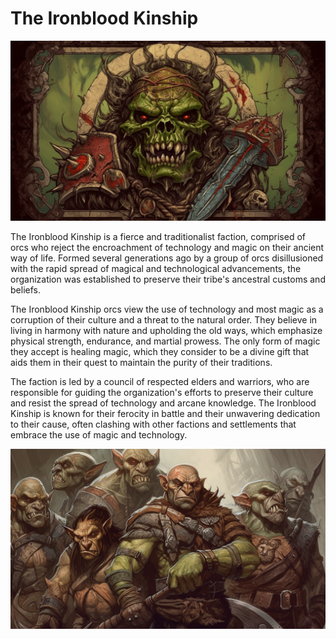 # The Ironblood Kinship

![](images/ironblood-kinship.png?raw=true)

The Ironblood Kinship is a fierce and traditionalist faction, comprised of orcs who reject the encroachment of technology and magic on their ancient way of life. Formed several generations ago by a group of orcs disillusioned with the rapid spread of magical and technological advancements, the organization was established to preserve their tribe's ancestral customs and beliefs.

The Ironblood Kinship orcs view the use of technology and most magic as a corruption of their culture and a threat to the natural order. They believe in living in harmony with nature and upholding the old ways, which emphasize physical strength, endurance, and martial prowess. The only form of magic they accept is healing magic, which they consider to be a divine gift that aids them in their quest to maintain the purity of their traditions.

The faction is led by a council of respected elders and warriors, who are responsible for guiding the organization's efforts to preserve their culture and resist the spread of technology and arcane knowledge. The Ironblood Kinship is known for their ferocity in battle and their unwavering dedication to their cause, often clashing with other factions and settlements that embrace the use of magic and technology.

![](images/ironblood-kinship-pic.png?raw=true)
